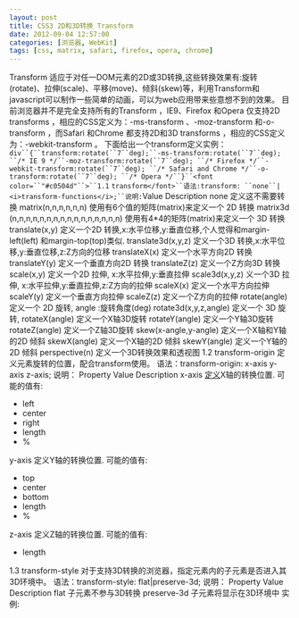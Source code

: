 ```yaml
---
layout: post
title: CSS3 2D和3D转换 Transform
date: 2012-09-04 12:57:00
categories: [浏览器, WebKit]
tags: [css, matrix, safari, firefox, opera, chrome]
---
```

Transform 适应于对任一DOM元素的2D或3D转换,这些转换效果有:旋转(rotate)、拉伸(scale)、平移(move)、倾斜(skew)等，利用Transform和javascript可以制作一些简单的动画，可以为web应用带来些意想不到的效果。
目前浏览器并不是完全支持所有的Transform ，IE9、Firefox 和Opera 仅支持2D transforms ，相应的CSS定义为：-ms-transform 、-moz-transform 和-o-transform ，而Safari 和Chrome 都支持2D和3D transforms ，相应的CSS定义为：-webkit-transform 。
下面给出一个transform定义实例：
`div``{``transform:rotate(``7``deg);``-ms-transform:rotate(``7``deg);
``/*
 IE 9 */``-moz-transform:rotate(``7``deg);
``/*
 Firefox */``-webkit-transform:rotate(``7``deg);
``/*
 Safari and Chrome */``-o-transform:rotate(``7``deg);
``/*
 Opera */``}``<font
 color=``"#c0504d"``>``1.1` `transform</font>``语法:transform:
``none``|<i>transform-functions</i>;``说明:`Value
Description
none
定义这不需要转换
matrix(n,n,n,n,n,n)
使用有6个值的矩阵(matrix)来定义一个 2D 转换
matrix3d
(n,n,n,n,n,n,n,n,n,n,n,n,n,n,n,n)
使用有4*4的矩阵(matrix)来定义一个 3D 转换
translate(x,y)
定义一个2D 转换,x:水平位移,y:垂直位移,个人觉得和margin-left(left) 和margin-top(top)类似.
translate3d(x,y,z)
定义一个3D 转换,x:水平位移,y:垂直位移,z:Z方向的位移
translateX(x)
定义一个水平方向2D 转换
translateY(y)
定义一个垂直方向2D 转换
translateZ(z)
定义一个Z方向3D 转换
scale(x,y)
定义一个2D 拉伸, x:水平拉伸,y:垂直拉伸
scale3d(x,y,z)
义一个3D 拉伸, x:水平拉伸,y:垂直拉伸,z:Z方向的拉伸
scaleX(x)
定义一个水平方向拉伸
scaleY(y)
定义一个垂直方向拉伸
scaleZ(z)
定义一个Z方向的拉伸
rotate(angle)
定义一个 2D 旋转, angle :旋转角度(deg)
rotate3d(x,y,z,angle)
定义一个 3D 旋转,
rotateX(angle)
定义一个X轴3D旋转
rotateY(angle)
定义一个Y轴3D旋转
rotateZ(angle)
定义一个Z轴3D旋转
skew(x-angle,y-angle)
定义一个X轴和Y轴的2D 倾斜
skewX(angle)
定义一个X轴的2D 倾斜
skewY(angle)
定义一个Y轴的2D 倾斜
perspective(n)
定义一个3D转换效果和透视图
1.2 transform-origin
定义元素旋转的位置，配合transform使用。
语法：transform-origin: x-axis y-axis z-axis;
说明：
Property Value
Description
x-axis
[]()[定义]()X轴的转换位置. 可能的值有:
- left
- center
- right
- length
- %

y-axis
定义Y轴的转换位置. 可能的值有:
- top
- center
- bottom
- length
- %

z-axis
定义Z轴的转换位置. 可能的值有:
- length

1.3 transform-style
对于支持3D转换的浏览器，指定元素内的子元素是否进入其3D环境中。
语法：transform-style: flat|preserve-3d;
说明：
Property Value
Description
flat
子元素不参与3D转换
preserve-3d
子元素将显示在3D环境中
实例:
